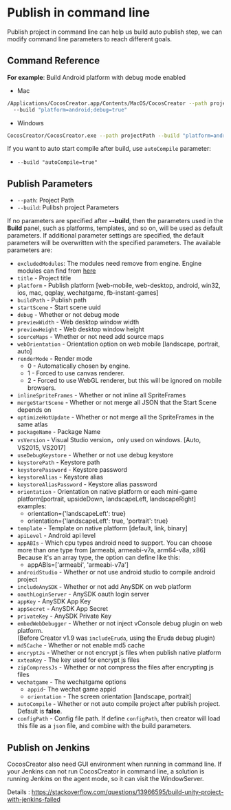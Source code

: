 # Publish in command line

Publish project in command line can help us build auto publish step, we can modify command line parameters to reach different goals.

## Command Reference

**For example**: Build Android platform with debug mode enabled

- Mac

```bash
/Applications/CocosCreator.app/Contents/MacOS/CocosCreator --path projectPath
  --build "platform=android;debug=true"
```

- Windows

```bash
CocosCreator/CocosCreator.exe --path projectPath --build "platform=android;debug=true"
```

If you want to auto start compile after build, use `autoCompile` parameter:

- `--build "autoCompile=true"`

## Publish Parameters

 - `--path`: Project Path
 - `--build`: Pulibsh project Parameters

If no parameters are specified after **--build**, then the parameters used in the **Build** panel, such as platforms, templates, and so on, will be used as default parameters. If additional parameter settings are specified, the default parameters will be overwritten with the specified parameters. The available parameters are:

- `excludedModules`: The modules need remove from engine. Engine modules can find from [here](https://github.com/cocos-creator/engine/blob/master/modules.json)
- `title` - Project title
- `platform` - Publish platform [web-mobile, web-desktop, android, win32, ios, mac, qqplay, wechatgame, fb-instant-games]
- `buildPath` - Publish path
- `startScene` - Start scene uuid
- `debug` - Whether or not debug mode
- `previewWidth` - Web desktop window width
- `previewHeight` - Web desktop window height
- `sourceMaps` - Whether or not need add source maps
- `webOrientation` - Orientation option on web mobile [landscape, portrait, auto]
- `renderMode` - Render mode
  - 0 - Automatically chosen by engine.
  - 1 - Forced to use canvas renderer.
  - 2 - Forced to use WebGL renderer, but this will be ignored on mobile browsers.
- `inlineSpriteFrames` - Whether or not inline all SpriteFrames
- `mergeStartScene` - Whether or not merge all JSON that the Start Scene depends on
- `optimizeHotUpdate` - Whether or not merge all the SpriteFrames in the same atlas
- `packageName` - Package Name
- `vsVersion` - Visual Studio version，only used on windows. [Auto, VS2015, VS2017]
- `useDebugKeystore` - Whether or not use debug keystore
- `keystorePath` - Keystore path
- `keystorePassword` - Keystore password
- `keystoreAlias` - Keystore alias
- `keystoreAliasPassword` - Keystore alias password
- `orientation` - Orientation on native platform or each mini-game platform[portrait, upsideDown, landscapeLeft, landscapeRight]
    examples:
  - orientation={'landscapeLeft': true}
  - orientation={'landscapeLeft': true, 'portrait': true}
- `template` - Template on native platform [default, link, binary]
- `apiLevel` - Android api level
- `appABIs` - Which cpu types android need to support. You can choose more than one type from [armeabi, armeabi-v7a, arm64-v8a, x86]<br>
  Because it's an array type, the option can define like this:
  - appABIs=['armeabi', 'armeabi-v7a']
- `androidStudio` - Whether or not use android studio to compile android project
- `includeAnySDK` - Whether or not add AnySDK on web platform
- `oauthLoginServer` - AnySDK oauth login server
- `appKey` - AnySDK App Key
- `appSecret` - AnySDK App Secret
- `privateKey` - AnySDK Private Key
- `embedWebDebugger` - Whether or not inject vConsole debug plugin on web platform. <br>
 (Before Creator v1.9 was `includeEruda`, using the Eruda debug plugin)
- `md5Cache` - Whether or not enable md5 cache
- `encryptJs` - Whether or not encrypt js files when publish native platform
- `xxteaKey` - The key used for encrypt js files
- `zipCompressJs` - Whether or not compress the files after encrypting js files
- `wechatgame` - The wechatgame options
  - `appid`- The wechat game appid
  - `orientation` - The screen orientation [landscape, portrait]
- `autoCompile` - Whether or not auto compile project after publish project. Default is **false**.
- `configPath` - Config file path. If define `configPath`, then creator will load this file as a `json` file, and combine with the build parameters.

## Publish on Jenkins

CocosCreator also need GUI environment when running in command line. If your Jenkins can not run CocosCreator in command line, a solution is running Jenkins on the agent mode, so it can visit the WindowServer.

Details : <https://stackoverflow.com/questions/13966595/build-unity-project-with-jenkins-failed>

